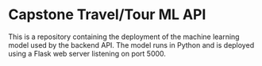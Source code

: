 # Capstone Travel/Tour ML API
This is a repository containing the deployment of the machine learning model used by the backend API. The model runs in Python and is deployed using a Flask web server listening on port 5000.